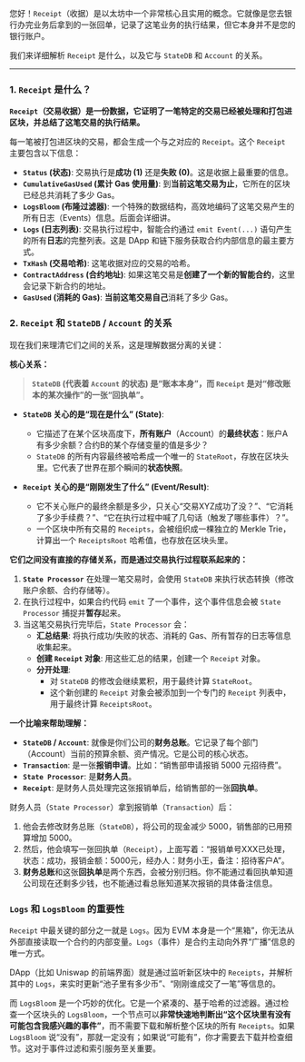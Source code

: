 您好！`Receipt`（收据）是以太坊中一个非常核心且实用的概念。它就像是您去银行办完业务后拿到的一张回单，记录了这笔业务的执行结果，但它本身并不是您的银行账户。

我们来详细解析 `Receipt` 是什么，以及它与 `StateDB` 和 `Account` 的关系。

---

### 1. `Receipt` 是什么？

**`Receipt`（交易收据）是一份数据，它证明了一笔特定的交易已经被处理和打包进区块，并总结了这笔交易的执行结果。**

每一笔被打包进区块的交易，都会生成一个与之对应的 `Receipt`。这个 `Receipt` 主要包含以下信息：

*   **`Status` (状态)**: 交易执行是**成功 (1)** 还是**失败 (0)**。这是收据上最重要的信息。
*   **`CumulativeGasUsed` (累计 Gas 使用量)**: 到**当前这笔交易为止**，它所在的区块已经总共消耗了多少 Gas。
*   **`LogsBloom` (布隆过滤器)**: 一个特殊的数据结构，高效地编码了这笔交易产生的所有日志（Events）信息。后面会详细讲。
*   **`Logs` (日志列表)**: 交易执行过程中，智能合约通过 `emit Event(...)` 语句产生的所有**日志**的完整列表。这是 DApp 和链下服务获取合约内部信息的最主要方式。
*   **`TxHash` (交易哈希)**: 这笔收据对应的交易的哈希。
*   **`ContractAddress` (合约地址)**: 如果这笔交易是**创建了一个新的智能合约**，这里会记录下新合约的地址。
*   **`GasUsed` (消耗的 Gas)**: **当前这笔交易自己**消耗了多少 Gas。

### 2. `Receipt` 和 `StateDB` / `Account` 的关系

现在我们来理清它们之间的关系，这是理解数据分离的关键：

**核心关系：**

> **`StateDB` (代表着 `Account` 的状态) 是“账本本身”，而 `Receipt` 是对“修改账本的某次操作”的一张“回执单”。**

*   **`StateDB` 关心的是“现在是什么” (State)**:
    *   它描述了在某个区块高度下，**所有账户**（Account）的**最终状态**：账户A有多少余额？合约B的某个存储变量的值是多少？
    *   `StateDB` 的所有内容最终被哈希成一个唯一的 `StateRoot`，存放在区块头里。它代表了世界在那个瞬间的**状态快照**。

*   **`Receipt` 关心的是“刚刚发生了什么” (Event/Result)**:
    *   它不关心账户的最终余额是多少，只关心“交易XYZ成功了没？”、“它消耗了多少手续费？”、“它在执行过程中喊了几句话（触发了哪些事件）？”。
    *   一个区块中所有交易的 `Receipts`，会被组织成一棵独立的 Merkle Trie，计算出一个 `ReceiptsRoot` 哈希值，也存放在区块头里。

**它们之间没有直接的存储关系，而是通过交易执行过程联系起来的：**

1.  **`State Processor`** 在处理一笔交易时，会使用 `StateDB` 来执行状态转换（修改账户余额、合约存储等）。
2.  在执行过程中，如果合约代码 `emit` 了一个事件，这个事件信息会被 `State Processor` 捕捉并**暂存**起来。
3.  当这笔交易执行完毕后，`State Processor` 会：
    *   **汇总结果**: 将执行成功/失败的状态、消耗的 Gas、所有暂存的日志等信息收集起来。
    *   **创建 `Receipt` 对象**: 用这些汇总的结果，创建一个 `Receipt` 对象。
    *   **分开处理**:
        *   对 `StateDB` 的修改会继续累积，用于最终计算 `StateRoot`。
        *   这个新创建的 `Receipt` 对象会被添加到一个专门的 `Receipt` 列表中，用于最终计算 `ReceiptsRoot`。

**一个比喻来帮助理解：**

*   **`StateDB` / `Account`**: 就像是你们公司的**财务总账**。它记录了每个部门（Account）当前的预算余额、资产情况。它是公司的核心状态。
*   **`Transaction`**: 是一张**报销申请**。比如：“销售部申请报销 5000 元招待费”。
*   **`State Processor`**: 是**财务人员**。
*   **`Receipt`**: 是财务人员处理完这张报销单后，给销售部的一张**回执单**。

财务人员（`State Processor`）拿到报销单（`Transaction`）后：
1.  他会去修改财务总账（`StateDB`），将公司的现金减少 5000，销售部的已用预算增加 5000。
2.  然后，他会填写一张回执单（`Receipt`），上面写着：“报销单号XXX已处理，状态：成功，报销金额：5000元，经办人：财务小王，备注：招待客户A”。
3.  **财务总账**和这张**回执单**是两个东西，会被分别归档。你不能通过看回执单知道公司现在还剩多少钱，也不能通过看总账知道某次报销的具体备注信息。

### `Logs` 和 `LogsBloom` 的重要性

`Receipt` 中最关键的部分之一就是 `Logs`。因为 EVM 本身是一个“黑箱”，你无法从外部直接读取一个合约的内部变量。`Logs`（事件）是合约主动向外界“广播”信息的唯一方式。

DApp（比如 Uniswap 的前端界面）就是通过监听新区块中的 `Receipts`，并解析其中的 `Logs`，来实时更新“池子里有多少币”、“刚刚谁成交了一笔”等信息的。

而 `LogsBloom` 是一个巧妙的优化。它是一个紧凑的、基于哈希的过滤器。通过检查一个区块头的 `LogsBloom`，一个节点可以**非常快速地判断出“这个区块里有没有可能包含我感兴趣的事件”**，而不需要下载和解析整个区块的所有 `Receipts`。如果 `LogsBloom` 说“没有”，那就一定没有；如果说“可能有”，你才需要去下载并检查细节。这对于事件过滤和索引服务至关重要。
